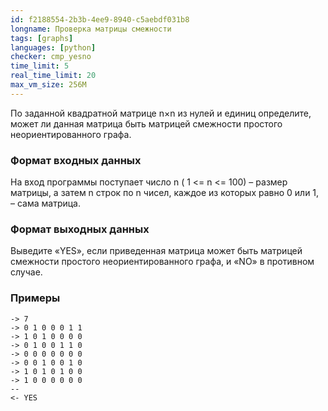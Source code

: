 ```yaml
---
id: f2188554-2b3b-4ee9-8940-c5aebdf031b8
longname: Проверка матрицы смежности
tags: [graphs]
languages: [python]
checker: cmp_yesno
time_limit: 5
real_time_limit: 20
max_vm_size: 256M
---
```


По заданной квадратной матрице n×n из нулей и единиц определите, может ли данная матрица быть матрицей смежности простого неориентированного графа.

### Формат входных данных

На вход программы поступает число n ( 1 <= n <= 100) – размер матрицы, а затем n строк по n чисел, каждое из которых равно 0 или 1, – сама матрица.

### Формат выходных данных

Выведите  «YES», если приведенная матрица может быть матрицей смежности простого неориентированного графа, и «NO» в противном случае.

### Примеры

```
-> 7
-> 0 1 0 0 0 1 1
-> 1 0 1 0 0 0 0
-> 0 1 0 0 1 1 0
-> 0 0 0 0 0 0 0
-> 0 0 1 0 0 1 0
-> 1 0 1 0 1 0 0
-> 1 0 0 0 0 0 0
--
<- YES
```